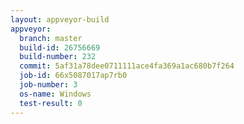 ```yaml
---
layout: appveyor-build
appveyor:
  branch: master
  build-id: 26756669
  build-number: 232
  commit: 5af31a78dee0711111ace4fa369a1ac680b7f264
  job-id: 66x5087017ap7rb0
  job-number: 3
  os-name: Windows
  test-result: 0
---
```

